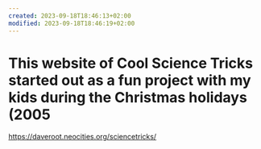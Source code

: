 ```yaml
---
created: 2023-09-18T18:46:13+02:00
modified: 2023-09-18T18:46:19+02:00
---
```


# This website of Cool Science Tricks started out as a fun project with my kids during the Christmas holidays (2005

https://daveroot.neocities.org/sciencetricks/
